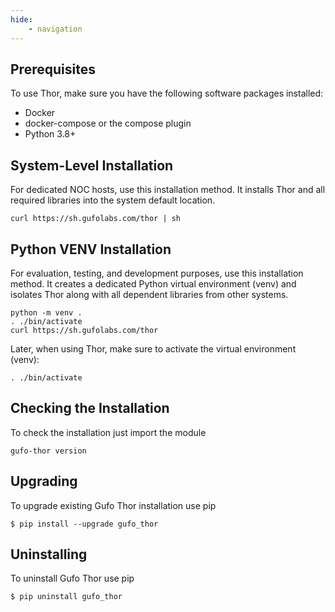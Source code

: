 ```yaml
---
hide:
    - navigation
---
```

## Prerequisites

To use Thor, make sure you have the following software packages installed:

- Docker
- docker-compose or the compose plugin
- Python 3.8+

## System-Level Installation

For dedicated NOC hosts, use this installation method. 
It installs Thor and all required libraries into the system default location.

```
curl https://sh.gufolabs.com/thor | sh
```

## Python VENV Installation

For evaluation, testing, and development purposes, use this installation method. 
It creates a dedicated Python virtual environment (venv) and isolates Thor along 
with all dependent libraries from other systems.

```
python -m venv .
. ./bin/activate
curl https://sh.gufolabs.com/thor
```

Later, when using Thor, make sure to activate the virtual environment (venv):

```
. ./bin/activate
```

## Checking the Installation

To check the installation just import the module

```
gufo-thor version
```

## Upgrading

To upgrade existing Gufo Thor installation use pip

```
$ pip install --upgrade gufo_thor
```

## Uninstalling

To uninstall Gufo Thor use pip

```
$ pip uninstall gufo_thor
```
